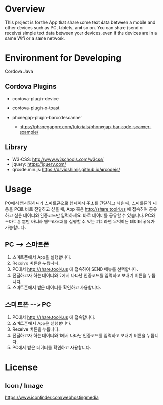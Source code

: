 # Overview
This project is for the App that share some text data between a mobile and other devices such as PC, tablets, and so on.
You can share (send or receive) simple text data between your devices, even if the devices are in a same Wifi or a same network.

# Environment for Developing
Cordova
Java

## Cordova Plugins
- cordova-plugin-device
- cordova-plugin-x-toast

- phonegap-plugin-barcodescanner
  - https://phonegappro.com/tutorials/phonegap-bar-code-scanner-example/

## Library
- W3-CSS: http://www.w3schools.com/w3css/
- jquery: https://jquery.com/
- qrcode.min.js: https://davidshimjs.github.io/qrcodejs/

# Usage
PC에서 웹서핑하다가 스마트폰으로 웹페이지 주소를 전달하고 싶을 때,
스마트폰의 내용을 PC로 바로 전달하고 싶을 때,
App 혹은 http://share.tool4.us 에 접속하여 공유하고 싶은 데이터와 인증코드만 입력하세요.
바로 데이터를 공유할 수 있습니다.
PC와 스마트폰 뿐만 아니라 웹브라우저를 실행할 수 있는 기기라면 무엇이든 데이터 공유가 가능합니다.

## PC --> 스마트폰
1. 스마트폰에서 App을 실행합니다.
2. Receive 버튼을 누릅니다.
3. PC에서 http://share.tool4.us 에 접속하여 SEND 메뉴를 선택합니다.
4. 전달하고자 하는 데이터와 2에서 나타난 인증코드를 입력하고 보내기 버튼을 누릅니다.
5. 스마트폰에서 받은 데이터를 확인하고 사용합니다.

## 스마트폰 --> PC
1. PC에서 http://share.tool4.us 에 접속합니다.
2. 스마트폰에서 App을 실행합니다.
3. Receive 버튼을 누릅니다.
4. 전달하고자 하는 데이터와 1에서 나타난 인증코드를 입력하고 보내기 버튼을 누릅니다.
5. PC에서 받은 데이터를 확인하고 사용합니다.


# License
## Icon / Image
https://www.iconfinder.com/webhostingmedia
